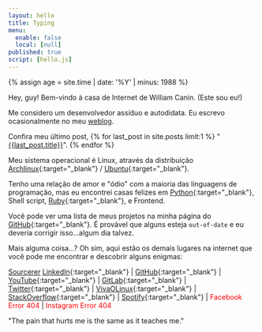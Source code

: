 ```yaml
---
layout: hello
title: Typing
menu:
  enable: false
  local: [null]
published: true
script: [hello.js]
---
```



{% assign age = site.time | date: '%Y' | minus: 1988 %}

Hey, guy! Bem-vindo à casa de Internet de William Canin. (Este sou eu!)

Me considero um desenvolvedor assíduo e autodidata. Eu escrevo ocasionalmente no meu [weblog]({{site.url}}{{site.baseurl}}/blog/).

Confira meu último post, {% for last_post in site.posts limit:1 %}
"<a href="{{site.url}}{{site.baseurl}}{{last_post.url}}">{{last_post.title}}</a>". {% endfor %}

Meu sistema operacional é Linux, através da distribuição [Archlinux](https://archlinux.org){:target="_blank"} / [Ubuntu](https://www.ubuntu.com/){:target="_blank"}.

Tenho uma relação de amor e "ódio" com a maioria das linguagens de programação, mas eu encontrei casas felizes em [Python](https://python.org/){:target="_blank"}, Shell script, [Ruby](https://www.ruby-lang.org){:target="_blank"}, e Frontend.

Você pode ver uma lista de meus projetos na minha página do [GitHub](https://github.com/williamcanin){:target="_blank"}. É provável que alguns esteja `out-of-date` e eu deveria corrigir isso...algum dia talvez.

Mais alguma coisa...? Oh sim, aqui estão os demais lugares na internet que você pode me encontrar e descobrir alguns enigmas:

<!-- Add class 'markdown__listhome' for float: left -->

<!-- {: .markdown__listhome} -->
 [Sourcerer](https://sourcerer.io/williamcanin)
 [LinkedIn](https://www.linkedin.com/in/williamcostacanin/){:target="_blank"} |
 [GitHub](https://github.com/williamcanin){:target="_blank"} |
 [YouTube](https://youtube.com/c/williamcanin){:target="_blank"} |
 [GitLab](https://gitlab.com/williamcanin){:target="_blank"} |
 [Twitter](https://twitter.com/williamcanin/){:target="_blank"} |
 [VivaOLinux](https://www.vivaolinux.com.br/~willnux){:target="_blank"} |
 [StackOverflow](https://pt.stackoverflow.com/users/15113/williamcanin?tab=profile){:target="_blank"} |
 [Spotify](https://open.spotify.com/user/williamcanin){:target="_blank"} |
 <span style="color: red;">Facebook Error 404</span> | <span style="color: red;">Instagram Error 404</span>

"The pain that hurts me is the same as it teaches me."
<!-- *"O tolo não se interessa em aprender, mas só em dar as suas opiniões." [ Provébios 18:2 ]* -->